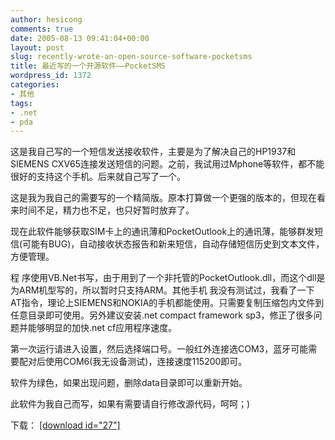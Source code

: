 ```yaml
---
author: hesicong
comments: true
date: 2005-08-13 09:41:04+00:00
layout: post
slug: recently-wrote-an-open-source-software-pocketsms
title: 最近写的一个开源软件——PocketSMS
wordpress_id: 1372
categories:
- 其他
tags:
- .net
- pda
---
```



这是我自己写的一个短信发送接收软件，主要是为了解决自己的HP1937和SIEMENS CXV65连接发送短信的问题。之前，我试用过Mphone等软件，都不能很好的支持这个手机。后来就自己写了一个。

这是我为我自己的需要写的一个精简版。原本打算做一个更强的版本的，但现在看来时间不足，精力也不足，也只好暂时放弃了。

现在此软件能够获取SIM卡上的通讯薄和PocketOutlook上的通讯薄，能够群发短信(可能有BUG)，自动接收状态报告和新来短信，自动存储短信历史到文本文件，方便管理。

程 序使用VB.Net书写，由于用到了一个非托管的PocketOutlook.dll，而这个dll是为ARM机型写的，所以暂时只支持ARM。其他手机 我没有测试过，我看了一下AT指令，理论上SIEMENS和NOKIA的手机都能使用。只需要复制压缩包内文件到任意目录即可使用。另外建议安装.net compact framework sp3，修正了很多问题并能够明显的加快.net cf应用程序速度。

第一次运行请进入设置，然后选择端口号。一般红外连接选COM3，蓝牙可能需要配对后使用COM6(我无设备测试)，连接速度115200即可。

软件为绿色，如果出现问题，删除data目录即可以重新开始。


此软件为我自己而写，如果有需要请自行修改源代码，呵呵；)


下载：
[[download id="27"]
](http://files.cnblogs.com/hesicong/PocketSMS.rar)

